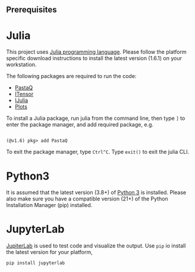 ## Prerequisites

# Julia

This project uses [Julia programming language](https://julialang.org/).
Please follow the platform specific download instructions to install the latest version (1.6.1) on your workstation.

The following packages are required to run the code:
* [PastaQ](https://github.com/GTorlai/PastaQ.jl/)
* [ITensor](https://itensor.github.io/ITensors.jl/v0.1/ITensorType.html)
* [IJulia](https://github.com/JuliaLang/IJulia.jl)
* [Plots](https://docs.juliaplots.org/latest/colors/)

To install a Julia package, run julia from the command line, then type `]` to enter the package manager, and add required package, e.g.

```

(@v1.6) pkg> add PastaQ

```

To exit the package manager, type `Ctrl^C`. Type `exit()` to exit the julia CLI.

# Python3 

It is assumed that the latest version (3.8+) of [Python 3](https://www.python.org) is installed.
Please also make sure you have a compatible version (21+) of the Python Installation Manager (pip) installed.

# JupyterLab

[JupiterLab]() is used to test code and visualize the output. Use `pip` io install the latest version for your platform,

```
pip install jupyterlab
```




